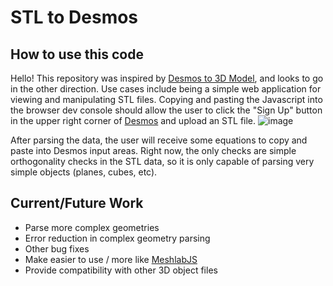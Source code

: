 # STL to Desmos
## How to use this code

Hello!  This repository was inspired by [Desmos to 3D Model](https://github.com/harry7557558/desmos-to-3d-model), and looks to go in the other direction.  Use cases include being a simple web application for viewing and manipulating STL files.  Copying and pasting the Javascript into the browser dev console should allow the user to click the "Sign Up" button in the upper right corner of [Desmos](https://www.desmos.com/3d) and upload an STL file.
![image](https://github.com/user-attachments/assets/3a96eef6-0efd-44d8-98da-c4fb9e378d10)

After parsing the data, the user will receive some equations to copy and paste into Desmos input areas.  Right now, the only checks are simple orthogonality checks in the STL data, so it is only capable of parsing very simple objects (planes, cubes, etc).

## Current/Future Work
- Parse more complex geometries
- Error reduction in complex geometry parsing
- Other bug fixes
- Make easier to use / more like [MeshlabJS](https://www.meshlabjs.net/)
- Provide compatibility with other 3D object files

